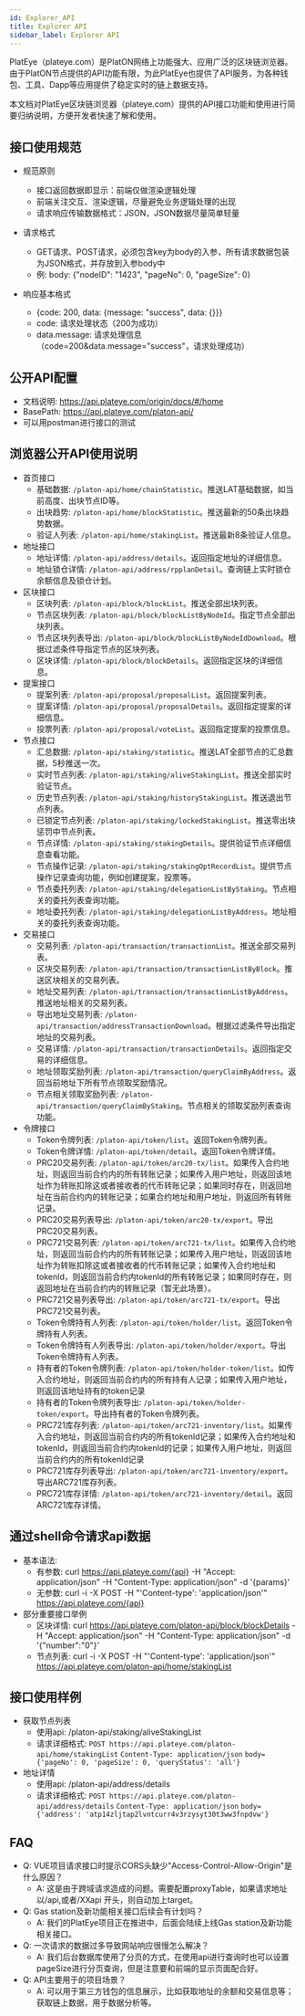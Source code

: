 ```yaml
---
id: Explorer_API
title: Explorer API
sidebar_label: Explorer API
---
```




PlatEye（plateye.com）是PlatON网络上功能强大、应用广泛的区块链浏览器。由于PlatON节点提供的API功能有限，为此PlatEye也提供了API服务，为各种钱包、工具、Dapp等应用提供了稳定实时的链上数据支持。

本文档对PlatEye区块链浏览器（plateye.com）提供的API接口功能和使用进行简要归纳说明，方便开发者快速了解和使用。



## 接口使用规范

* 规范原则
  * 接口返回数据即显示：前端仅做渲染逻辑处理
  * 前端关注交互、渲染逻辑，尽量避免业务逻辑处理的出现
  * 请求响应传输数据格式：JSON，JSON数据尽量简单轻量

* 请求格式
  * GET请求、POST请求，必须包含key为body的入参，所有请求数据包装为JSON格式，并存放到入参body中
  * 例: body: {"nodeID": "1423", "pageNo": 0, "pageSize": 0}
* 响应基本格式
  * {code: 200, data: {message: "success", data: {}}}
  * code: 请求处理状态（200为成功）
  * data.message: 请求处理信息 （code=200&data.message="success"，请求处理成功）



## 公开API配置

* 文档说明: https://api.plateye.com/origin/docs/#/home
* BasePath: https://api.plateye.com/platon-api/
* 可以用postman进行接口的测试



## 浏览器公开API使用说明

* 首页接口
  * 基础数据: `/platon-api/home/chainStatistic`。推送LAT基础数据，如当前高度、出块节点ID等。
  * 出块趋势: `/platon-api/home/blockStatistic`。推送最新的50条出块趋势数据。
  * 验证人列表: `/platon-api/home/stakingList`。推送最新8条验证人信息。
* 地址接口
  * 地址详情: `/platon-api/address/details`。返回指定地址的详细信息。
  * 地址锁仓详情: `/platon-api/address/rpplanDetail`。查询链上实时锁仓余额信息及锁仓计划。
* 区块接口
  * 区块列表: `/platon-api/block/blockList`。推送全部出块列表。
  * 节点区块列表: `/platon-api/block/blockListByNodeId`。指定节点全部出块列表。
  * 节点区块列表导出: `/platon-api/block/blockListByNodeIdDownload`。根据过滤条件导指定节点的区块列表。
  * 区块详情: `/platon-api/block/blockDetails`。返回指定区块的详细信息。
* 提案接口
  * 提案列表: `/platon-api/proposal/proposalList`。返回提案列表。
  * 提案详情: `/platon-api/proposal/proposalDetails`。返回指定提案的详细信息。
  * 投票列表: `/platon-api/proposal/voteList`。返回指定提案的投票信息。
* 节点接口
  * 汇总数据: `/platon-api/staking/statistic`。推送LAT全部节点的汇总数据，5秒推送一次。
  * 实时节点列表: `/platon-api/staking/aliveStakingList`。推送全部实时验证节点。
  * 历史节点列表: `/platon-api/staking/historyStakingList`。推送退出节点列表。
  * 已锁定节点列表: `/platon-api/staking/lockedStakingList`。推送零出块惩罚中节点列表。
  * 节点详情: `/platon-api/staking/stakingDetails`。提供验证节点详细信息查看功能。
  * 节点操作记录: `/platon-api/staking/stakingOptRecordList`。提供节点操作记录查询功能，例如创建提案，投票等。
  * 节点委托列表: `/platon-api/staking/delegationListByStaking`。节点相关的委托列表查询功能。
  * 地址委托列表: `/platon-api/staking/delegationListByAddress`。地址相关的委托列表查询功能。
* 交易接口
  * 交易列表: `/platon-api/transaction/transactionList`。推送全部交易列表。
  * 区块交易列表: `/platon-api/transaction/transactionListByBlock`。推送区块相关的交易列表。
  * 地址交易列表: `/platon-api/transaction/transactionListByAddress`。推送地址相关的交易列表。
  * 导出地址交易列表: `/platon-api/transaction/addressTransactionDownload`。根据过滤条件导出指定地址的交易列表。
  * 交易详情: `/platon-api/transaction/transactionDetails`。返回指定交易的详细信息。
  * 地址领取奖励列表: `/platon-api/transaction/queryClaimByAddress`。返回当前地址下所有节点领取奖励情况。
  * 节点相关领取奖励列表: `/platon-api/transaction/queryClaimByStaking`。节点相关的领取奖励列表查询功能。
* 令牌接口
  * Token令牌列表: `/platon-api/token/list`。返回Token令牌列表。
  * Token令牌详情: `/platon-api/token/detail`。返回Token令牌详情。
  * PRC20交易列表: `/platon-api/token/arc20-tx/list`。如果传入合约地址，则返回当前合约内的所有转账记录；如果传入用户地址，则返回该地址作为转账扣除这或者接收者的代币转账记录；如果同时存在，则返回地址在当前合约内的转账记录；如果合约地址和用户地址，则返回所有转账记录。
  * PRC20交易列表导出: `/platon-api/token/arc20-tx/export`。导出PRC20交易列表。
  * PRC721交易列表: `/platon-api/token/arc721-tx/list`。如果传入合约地址，则返回当前合约内的所有转账记录；如果传入用户地址，则返回该地址作为转账扣除这或者接收者的代币转账记录；如果传入合约地址和tokenId，则返回当前合约内tokenId的所有转账记录；如果同时存在，则返回地址在当前合约内的转账记录（暂无此场景）。
  * PRC721交易列表导出: `/platon-api/token/arc721-tx/export`。导出PRC721交易列表。
  * Token令牌持有人列表: `/platon-api/token/holder/list`。返回Token令牌持有人列表。
  * Token令牌持有人列表导出: `/platon-api/token/holder/export`。导出Token令牌持有人列表。
  * 持有者的Token令牌列表: `/platon-api/token/holder-token/list`。如传入合约地址，则返回当前合约内的所有持有人记录；如果传入用户地址，则返回该地址持有的token记录
  * 持有者的Token令牌列表导出: `/platon-api/token/holder-token/export`。导出持有者的Token令牌列表。
  * PRC721库存列表: `/platon-api/token/arc721-inventory/list`。如果传入合约地址，则返回当前合约内的所有tokenId记录；如果传入合约地址和tokenId，则返回当前合约内tokenId的记录；如果传入用户地址，则返回当前合约内的所有tokenId记录
  * PRC721库存列表导出: `/platon-api/token/arc721-inventory/export`。导出ARC721库存列表。
  * PRC721库存详情: `/platon-api/token/arc721-inventory/detail`。返回ARC721库存详情。



## 通过shell命令请求api数据

* 基本语法: 
  * 有参数: curl https://api.plateye.com/{api} -H "Accept: application/json" -H "Content-Type: application/json" -d '{params}'
  * 无参数: curl -i -X POST -H "'Content-type': 'application/json'" https://api.plateye.com/{api}
* 部分重要接口举例
  * 区块详情: curl https://api.plateye.com/platon-api/block/blockDetails -H "Accept: application/json" -H "Content-Type: application/json" -d '{"number":"0"}'
  * 节点列表: curl -i -X POST -H "'Content-type': 'application/json'" https://api.plateye.com/platon-api/home/stakingList



## 接口使用样例

* 获取节点列表
  * 使用api: /platon-api/staking/aliveStakingList
  * 请求详细格式:
    `POST https://api.plateye.com/platon-api/home/stakingList`
    `Content-Type: application/json`
    `body={'pageNo': 0, 'pageSize': 0, 'queryStatus': 'all'}`
* 地址详情
  * 使用api: /platon-api/address/details
  * 请求详细格式:
    `POST https://api.plateye.com/platon-api/address/details`
    `Content-Type: application/json`
    `body={'address': 'atp14zljtap2lvntcurr4v3rzysyt30t3ww3fnpdvw'}`



## FAQ

* Q: VUE项目请求接口时提示CORS头缺少"Access-Control-Allow-Origin"是什么原因？
  * A: 这是由于跨域请求造成的问题。需要配置proxyTable，如果请求地址以/api,或者/XXapi 开头，则自动加上target。
* Q: Gas station及新功能相关接口后续会有计划吗？
  * A: 我们的PlatEye项目正在推进中，后面会陆续上线Gas station及新功能相关接口。
* Q: 一次请求的数据过多导致网站响应很慢怎么解决？
  * A: 我们后台数据库使用了分页的方式，在使用api进行查询时也可以设置pageSize进行分页查询，但是注意要和前端的显示页面配合好。
* Q: API主要用于的项目场景？
  * A: 可以用于第三方钱包的信息展示，比如获取地址的余额和交易信息等；获取链上数据，用于数据分析等。

